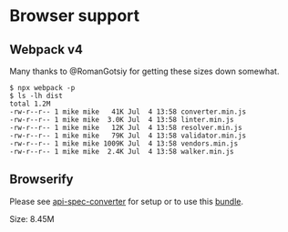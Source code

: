 # Browser support

## Webpack v4

Many thanks to @RomanGotsiy for getting these sizes down somewhat.

```shell
$ npx webpack -p
$ ls -lh dist
total 1.2M
-rw-r--r-- 1 mike mike   41K Jul  4 13:58 converter.min.js
-rw-r--r-- 1 mike mike  3.0K Jul  4 13:58 linter.min.js
-rw-r--r-- 1 mike mike   12K Jul  4 13:58 resolver.min.js
-rw-r--r-- 1 mike mike   79K Jul  4 13:58 validator.min.js
-rw-r--r-- 1 mike mike 1009K Jul  4 13:58 vendors.min.js
-rw-r--r-- 1 mike mike  2.4K Jul  4 13:58 walker.min.js
```

## Browserify

Please see [api-spec-converter](https://github.com/LucyBot-Inc/api-spec-converter/) for setup or to use this [bundle](https://github.com/LucyBot-Inc/api-spec-converter/blob/master/dist/api-spec-converter.js).

Size: 8.45M
